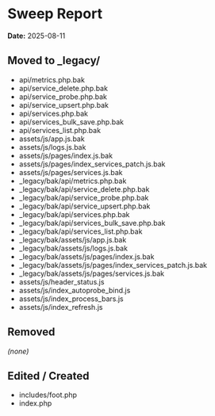 # Sweep Report

**Date:** 2025-08-11

## Moved to _legacy/
- api/metrics.php.bak
- api/service_delete.php.bak
- api/service_probe.php.bak
- api/service_upsert.php.bak
- api/services.php.bak
- api/services_bulk_save.php.bak
- api/services_list.php.bak
- assets/js/app.js.bak
- assets/js/logs.js.bak
- assets/js/pages/index.js.bak
- assets/js/pages/index_services_patch.js.bak
- assets/js/pages/services.js.bak
- _legacy/bak/api/metrics.php.bak
- _legacy/bak/api/service_delete.php.bak
- _legacy/bak/api/service_probe.php.bak
- _legacy/bak/api/service_upsert.php.bak
- _legacy/bak/api/services.php.bak
- _legacy/bak/api/services_bulk_save.php.bak
- _legacy/bak/api/services_list.php.bak
- _legacy/bak/assets/js/app.js.bak
- _legacy/bak/assets/js/logs.js.bak
- _legacy/bak/assets/js/pages/index.js.bak
- _legacy/bak/assets/js/pages/index_services_patch.js.bak
- _legacy/bak/assets/js/pages/services.js.bak
- assets/js/header_status.js
- assets/js/index_autoprobe_bind.js
- assets/js/index_process_bars.js
- assets/js/index_refresh.js

## Removed
_(none)_

## Edited / Created
- includes/foot.php
- index.php

